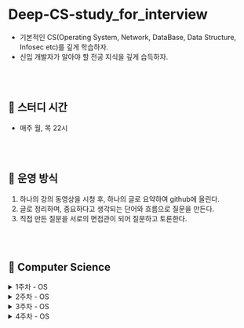 # Deep-CS-study_for_interview
- 기본적인 CS(Operating System, Network, DataBase, Data Structure, Infosec etc)를 깊게 학습하자.
- 신입 개발자가 알아야 할 전공 지식을 깊게 습득하자.

</br>
</br>

## 🔼 스터디 시간
- 매주 월, 목 22시 


</br>
</br>


## 🔼 운영 방식
1. 하나의 강의 동영상을 시청 후, 하나의 글로 요약하여 github에 올린다.
2. 글로 정리하며, 중요하다고 생각되는 단어와 흐름으로 질문을 만든다.
3. 직접 만든 질문을 서로의 면접관이 되어 질문하고 토론한다.

</br>
</br>



## 🔼 Computer Science

<details>
  <summary>1주차 - OS</summary>
  <div markdown="1">
    
  ### 23.07.13 목요일
  [컴퓨터 시스템 개요](https://youtu.be/EdTtGv9w2sA) </br>
  [운영체제 1](https://youtu.be/nxl_cUd55Ag) </br>
  [운영체제 2](https://youtu.be/hzXVQIlSSos) </br>
  [운영체제 3](https://youtu.be/knF9lzHA3LI)

  
  </div>
</details>

<details>
  <summary>2주차 - OS</summary>
  <div markdown="1">
    
  ### 23.07.17 월요일
  [프로세스 관리 1](https://www.youtube.com/watch?v=jZuTw2tRT7w&list=PLBrGAFAIyf5rby7QylRc6JxU5lzQ9c4tN&index=5&t=1389s) </br>
  [프로세스 관리2](https://www.youtube.com/watch?v=MJTr37lgaMA&list=PLBrGAFAIyf5rby7QylRc6JxU5lzQ9c4tN&index=6&t=761s) </br>
  [스레드 관리](https://www.youtube.com/watch?v=YlnvCIZQDkw&list=PLBrGAFAIyf5rby7QylRc6JxU5lzQ9c4tN&index=7) </br>


  ### 23.07.20 목요일
  [프로세스와 스케줄링](https://www.youtube.com/watch?v=_gNeoGQx-Tc&list=PLBrGAFAIyf5rby7QylRc6JxU5lzQ9c4tN&index=8) </br>
  추가과제: ContextSwitching과 Inturrupt 예상질문 뽑아오기

  
  </div>
</details>



<details>
  <summary>3주차 - OS</summary>
  <div markdown="1">
    
  ### 23.07.24 월요일
  [FCFS, RR](https://www.youtube.com/watch?v=r1JVA7yOPAM&list=PLBrGAFAIyf5rby7QylRc6JxU5lzQ9c4tN&index=9) </br>
  [SPN, SRTN, HRRN](https://www.youtube.com/watch?v=keY9Wi7scEs&list=PLBrGAFAIyf5rby7QylRc6JxU5lzQ9c4tN&index=10) </br>
  [MLQ, MFQ](https://www.youtube.com/watch?v=actKUqea6Xc&list=PLBrGAFAIyf5rby7QylRc6JxU5lzQ9c4tN&index=11) </br>

  ### 23.07.27 목요일 (사정상 금요일 스터디 목요일 11시로 옮김)
  [프로세스 동기화 & 상호배제](https://www.youtube.com/watch?v=wdaf2gy83uU&list=PLBrGAFAIyf5rby7QylRc6JxU5lzQ9c4tN&index=12&t=1s) </br>
  [프로세스 동기화 & 상호배제_SW Solution](https://www.youtube.com/watch?v=lY43KR3IItw&list=PLBrGAFAIyf5rby7QylRc6JxU5lzQ9c4tN&index=13) </br>
  [프로세스 동기화 & 상호배제_HW Solution](https://www.youtube.com/watch?v=Zps0ckSvKys&list=PLBrGAFAIyf5rby7QylRc6JxU5lzQ9c4tN&index=14) </br>
  
  </div>
</details>

<details>
  <summary>4주차 - OS</summary>
  <div markdown="1">
    
  ### 23.07.31 월요일 
  [프로세스 동기화 & 상호배제_Spinlock](https://www.youtube.com/watch?v=33OqgesF-mM&list=PLBrGAFAIyf5rby7QylRc6JxU5lzQ9c4tN&index=15) </br>
  [프로세스 동기화 & 상호배제_Semaphore](https://www.youtube.com/watch?v=CitsUz-Dx7A&list=PLBrGAFAIyf5rby7QylRc6JxU5lzQ9c4tN&index=16) </br>
  


  ### 23.08.03 목요일
  ### 다시 복습하기 - 이해 부족으로 다시 한번 복습하여 짚고 넘어가기
  [프로세스 동기화 & 상호배제_Spinlock](https://www.youtube.com/watch?v=33OqgesF-mM&list=PLBrGAFAIyf5rby7QylRc6JxU5lzQ9c4tN&index=15) </br>
  [프로세스 동기화 & 상호배제_Semaphore](https://www.youtube.com/watch?v=CitsUz-Dx7A&list=PLBrGAFAIyf5rby7QylRc6JxU5lzQ9c4tN&index=16) </br>

  <참고 블로그> </br>
  https://steady-coding.tistory.com/517 </br>

  
 <!-- [프로세스 동기화 & 상호배제_Eventcount/Sequencer](https://www.youtube.com/watch?v=S7l2UEXVhb0&list=PLBrGAFAIyf5rby7QylRc6JxU5lzQ9c4tN&index=17) </br>
  [프로세스 동기화 & 상호배제_Monitor](https://www.youtube.com/watch?v=AnYN-kbCbRI&list=PLBrGAFAIyf5rby7QylRc6JxU5lzQ9c4tN&index=18) </br> -->
  
  </div>
</details>


